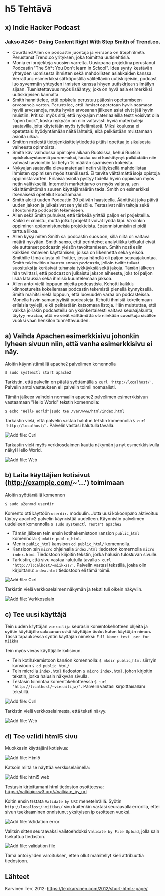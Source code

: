 # h5 Tehtävä

## x) Indie Hacker Podcast

### Jakso #246 - Doing Content Right With Step Smith of Trend.co.


- Courtland Allen on podcastin juontaja ja vieraana on Steph Smith. Perustanut Trend.co yrityksen, joka toimittaa uutislehtisiä.
- Monia eri projekteja vuosien varrelta. Uusinpana projektina perustanut Podcastin "The Sh*t You Don't learn in School". Idea syntyi kestävän yhteyden luomisesta ihmisten sekä mahdollisten asiakkaiden kanssa. Verrattuna esimerkiksi sähköpostilla välitettäviin uutiskirjeisiin, podcast luo syvemmän yhteyden ihmisten kanssa lyhyen uutiskirjeen silmäilyn sijaan. Tunnistettavuus myös lisääntyy, joka on hyvä asia esimerkiksi uutiskirjeiden kannalta.
- Smith harmittelee, että opiskelu perustuu pääosin opettamiseen arvosanoja varten. Perustelee, että ihmiset opetetaan hyvin saamaan hyviä arvosanoja, mutta hyvän arvosanan jälkeen asiat eivät jää hyvin muistiin. Kritisoi myös sitä, että nykyajan materiaaleilla testit voisivat olla "open book", koska nykyään on niin valtavasti hyviä materiaaleja saatavilla, joita käytetään myös työelämässä. Miksi koulussa ei opetettaisi hyödyntämään näitä lähteitä, eikä pelkästään muistamaan asioita ulkoa.
- Smith:n mielestä tietojenkäsittelytiedettä pitäisi opettaa jo aikaisesta vaiheesta opinnoista. 
- Smith kävi vaihdossa opintojen aikaan Ruotsissa, kehui Ruotsin opiskelusysteemiä paremmaksi, koska se ei keskittynyt pelkästään niin vahvasti arviointiin tai tietyn % määrän saamiseen kokeista.
-  Nykyajan saatavilla oleva materiaali netin välityksellä mahdollistaa ihmisten oppimisen myös itsenäisesti. Ei tarvita välttämättä isoja opistoja oppimista varten. Erilaisia asioita pystyy todella hyvin oppimaan myös netin välityksellä. Internetin markettiarvo on myös valtava, sen käsittämättömän suuren käyttäjämäärän takia. Smith on esimerkiksi itsenäisesti opetellut koodaamaan.
-  Smith aloitti uuden Podcastin 30 päivän haasteella. Äänittivät joka päivä uuden jakson ja julkaisivat sen yleisölle. Testasivat näin taitoja sekä sitoutumista podcastin tekemiseen. 
-  Allen sekä Smith puhuivat, että tärkeää yrittää paljon eri projekteilla. Kaikki ei onnistu, mutta jotkut projektit voivat lyödä läpi. Varsinkin oppiminen epäonnistuneista projekteista. Epäonnistumisiin ei pidä tarttua liikaa. 
-  Allen kysyi miten Smith sai podcastin suosioon, sillä niitä on valtava määrä nykyään. Smith sanoo, että perinteiset analytiikka työkalut eivät ole auttaneet podcastin yleisön tavoittamiseen. Smith nosti esiin kaikkien kanavien käyttämisen, joissa on liikennettä sekä yleisöä. Smithille tämä alusta oli Twitter, jossa hänellä oli paljon seuraajakuntaa. Smith teki twiitin aiheesta ennen podcastia, jolloin twiitit tulivat suosituksi ja keräsivät tuhansia tykkäyksiä sekä jakoja. Tämän jälkeen hän twiittasi, että podcast on julkaistu jakson aiheesta, joka toi paljon lisää latauksia sekä ihmisiä kuuntelemaan jaksoa.
-  Allen antoi vielä loppuun ohjeita podcastista. Kehotti kaikkia kiinnostuneita kokeilemaan podcastin tekemistä pienellä kynnyksellä. Smith mainitsi vielä loppuun, että luovuuden varaa on podcasteissa. Monella hyvin samantyylisiä podcasteja. Kehotti ihmisiä kokeilemaan erilaisia tyylejä, eikä pelkästään katsomaan listoja. Hän muistuttaa, että vaikka joillakin podcasteilla on yksinkertaisesti valtava seuraajakunta, täytyy muistaa, että ne eivät välttämättä ole niinkään suosittuja sisällön vuoksi vaan henkilön tunnettavuuden. 


## a) Vaihda Apachen esimerkkisivu johonkin lyheen sivuun niin, että vanha esimerkkisivu ei näy.

Aloitin käynnistämällä apache2 palvelimen komennolla

    $ sudo systemctl start apache2
   
Tarkistin, että palvelin on päällä syöttämällä ``$ curl 'http://localhost/'``. Palvelin antoi vastauksen eli palvelin toimii normaalisti.

Tämän jälkeen vaihdoin normaalin apache2 palvelimen esimerkkisivun vastaamaan "Hello World" tekstin komennolla:

    $ echo "Hello World"|sudo tee /var/www/html/index.html
    
Tarkastin vielä, että palvelin vastaa halutun tekstin komennolla ``$ curl 'http://localhost/'``. Palvelin vastasi halutulla tavalla. 

![Add file: Curl](curl-helloworld.png)

Tarkastin vielä myös verkkoselaimen kautta näkymän ja nyt esimerkkisivulla näkyi Hello World.

![Add file: Web](web-helloworld.png)

## b) Laita käyttäjien kotisivut (http://example.com/~'...') toimimaan

Aloitin syöttämällä komennon

    $ sudo a2enmod userdir
   
Komento otti käyttöön ``userdir.`` moduulin. Jotta uusi kokoonpano aktivoituu täytyy apache2 palvelin käynnistää uudelleen. Käynnistin palvelimen uudelleen komennolla ``$ sudo systemctl restart apache2``

- Tämän jälkeen tein ensin kotihakemistoon kansion ``public_html`` komennolla: ``$ mkdir public_html``. 
- Menin ``public_html`` kansioon ``cd public_html/`` komennolla. 
- Kansioon tein ``micro`` ohjelmalla ``index.html`` tiedoston komennolla ``micro index.html``. Tiedostoon kirjoitin tekstin, jonka halusin tulostuvan sivulle. 
- Tarkistin, että sivu vastaa halutulla tavalla ``$ curl 'http://localhost/~miikkas/'``. Palvelin vastasi tekstillä, jonka olin kirjoittanut ``index.html`` tiedostoon eli tämä toimii.

![Add file: Curl](web-helloms.png)

Tarkistin vielä verkkoselaimen näkymän ja teksti tuli oikein näkyviin.

![Add file: Verkkoselain](curl-helloms.png)

## c) Tee uusi käyttäjä

Tein uuden käyttäjän ``vierailija`` seurasin komentokehotteen ohjeita ja syötin käyttäjälle salasanan sekä käyttäjän tiedot kuten käyttäjän nimen. Tässä tapauksessa syötin käyttäjän nimeksi: ``Full Name: test user for Miikka``

Tein myös vieras käyttäjälle kotisivun. 

- Tein kotihakemistoon kansion komennolla: ``$ mkdir public_html`` siirryin kansioon ``$ cd public_html/``
- Tein microlla ``index.html`` tiedoston ``$ micro index.html``, johon kirjoitin tekstin, jonka halusin näkyvän sivulla.
- Testasin toimintaa komentokehotteessa ``$ curl 'http://localhost/~vierailija/'``. Palvelin vastasi kirjoittamallani tekstillä.

![Add file: Curl](curl-hello-vierailija.png)

Tarkistin vielä verkkoselaimesta, että teksti näkyy.

![Add file: Web](web-hello-vierailija.png)

## d) Tee validi html5 sivu

Muokkasin käyttäjäni kotisivua:

![Add file: Html5](console-html5.png)

Katsoin miltä se näyttää verkkoselaimella:

![Add file: html5 web](web-html5.png)

Testasin kirjoittamani html tiedoston osoitteessa: https://validator.w3.org/#validate_by_uri 

Koitin ensin testata ``Validate by URI`` menetelmällä. Syötin ``http://localhost/~miikkas/`` sivu kuitenkin vastasi seuraavalla errorilla, ettei sivun tsekkaaminen onnistunut yksityisen ip osoitteen vuoksi.

![Add file: Validation error](validation-error.png)

Valitsin sitten seuraavaksi vaihtoehdoksi ``Validate by File Upload``, jolla sain tsekattua tiedoston.

![Add file: validation file](validation-file.png)

Tämä antoi yhden varoituksen, etten ollut määritellyt kieli attribuuttia tiedostoon.

## Lähteet

Karvinen Tero 2012: https://terokarvinen.com/2012/short-html5-page/
